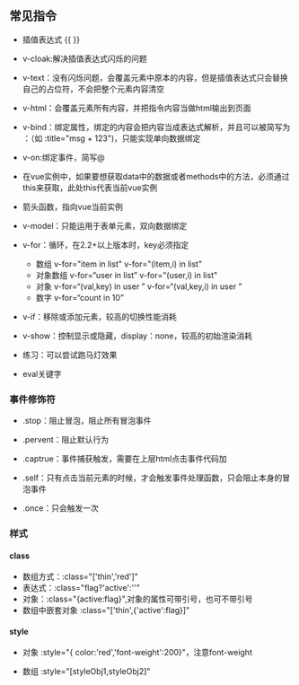 ##  常见指令

+ 插值表达式 {{ }}
+ v-cloak:解决插值表达式闪烁的问题
+ v-text：没有闪烁问题，会覆盖元素中原本的内容，但是插值表达式只会替换自己的占位符，不会把整个元素内容清空
+ v-html：会覆盖元素所有内容，并把指令内容当做html输出到页面
+ v-bind：绑定属性，绑定的内容会把内容当成表达式解析，并且可以被简写为 ：（如 :title="msg + 123")，只能实现单向数据绑定
+ v-on:绑定事件，简写@
+ 在vue实例中，如果要想获取data中的数据或者methods中的方法，必须通过this来获取，此处this代表当前vue实例
+ 箭头函数，指向vue当前实例
+ v-model：只能运用于表单元素，双向数据绑定
+ v-for：循环，在2.2+以上版本时，key必须指定
  + 数组  v-for="item in list"    v-for="(item,i) in list"
  + 对象数组  v-for=“user in list”     v-for="(user,i) in list"
  + 对象   v-for=“(val,key) in user ”   v-for=“(val,key,i) in user ”
  + 数字   v-for=“count in 10”

+ v-if：移除或添加元素，较高的切换性能消耗
+ v-show：控制显示或隐藏，display：none，较高的初始渲染消耗

+ 练习：可以尝试跑马灯效果
+ eval关键字

###  事件修饰符

+ .stop：阻止冒泡，阻止所有冒泡事件

+ .pervent：阻止默认行为

+ .captrue：事件捕获触发，需要在上层html点击事件代码加

+ .self：只有点击当前元素的时候，才会触发事件处理函数，只会阻止本身的冒泡事件
+ .once：只会触发一次

###  样式

####  class

+ 数组方式：:class="['thin','red']"
+ 表达式：:class="flag?'active':''"
+ 对象：:class="{active:flag}",对象的属性可带引号，也可不带引号
+ 数组中嵌套对象  :class="['thin',{'active':flag}]"

####  style 

+ 对象 :style="{ color:'red','font-weight':200}"，注意font-weight

+ 数组 :style="[styleObj1,styleObj2]"

  